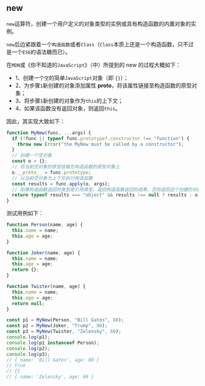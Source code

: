 ## new

`new`运算符，创建一个用户定义的对象类型的实例或具有构造函数的内置对象的实例。

`new`后边紧跟着一个`构造函数`或者`Class`（`Class`本质上还是一个构造函数，只不过是一个`ES6`的语法糖而已）。

在`MDN`或《你不知道的`JavaScript`》（中）所提到的 new 的过程大概如下：

- 1、创建一个`空`的简单`JavaScript`对象（即 `{}`）；
- 2、为步骤`1`新创建的对象添加属性 **proto**，将该属性链接至构造函数的原型对象；
- 3、将步骤`1`新创建的对象作为`this`的上下文；
- 4、如果该函数没有返回对象，则返回`this`。

因此，其实现大致如下：

```js
function MyNew(func, ...args) {
  if (!func || typeof func.prototype?.constructor !== "function") {
    throw new Error("the MyNew must be called by a constructor");
  }
  // 创建一个空对象
  const o = {};
  // 将当前空对象的原型挂载在构造函数的原型对象上
  o.__proto__ = func.prototype;
  // 以当前空对象为上下文执行构造函数
  const results = func.apply(o, args);
  // 如果构造函数返回的类型是引用类型，返回构造函数返回的结果，否则返回这个创建的对象
  return typeof results === "object" && results !== null ? results : o;
}
```

测试用例如下：

```js
function Person(name, age) {
  this.name = name;
  this.age = age;
}

function Joker(name, age) {
  this.name = name;
  this.age = age;
  return {};
}

function Twister(name, age) {
  this.name = name;
  this.age = age;
  return null;
}

const p1 = MyNew(Person, "Bill Gates", 80);
const p2 = MyNew(Joker, "Trump", 90);
const p3 = MyNew(Twister, "Zelensky", 60);
console.log(p1);
console.log(p1 instanceof Person);
console.log(p2);
console.log(p3);
// { name: 'Bill Gates', age: 80 }
// true
// {}
// { name: 'Zelensky', age: 60 }
```
